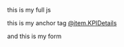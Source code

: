this is my full js 

<script>

    document.addEventListener("DOMContentLoaded", function () {
        var newButton = document.getElementById("newButton");
        var KPIMaster = document.getElementById("form");
        var refNoLinks = document.querySelectorAll(".refNoLink");
        var deleteButton = document.getElementById("deleteButton");
        var submitButton = document.getElementById("submitButton");
        var actionTypeInput = document.getElementById("actionType");

        if (newButton) {
            newButton.addEventListener("click", function () {
                KPIMaster.style.display = "block";
                document.getElementById("KPICode").value = "";
                document.getElementById("KPILevel").value = "";
                document.getElementById("Company").value = "";            
                document.getElementById("Division").value = "";            
                document.getElementById("Department").value = "";            
                document.getElementById("Section").value = "";            
                document.getElementById("PerspectiveID").value = "";            
                document.getElementById("UnitID").value = "";            
                document.getElementById("KPIDefination").value = "";            
                document.getElementById("KPIDetails").value = "";            
                document.getElementById("PeriodicityID").value = "";            
                document.getElementById("GoodPerformance").value = "";            
                document.getElementById("NoofDecimal").value = "";                   
                document.getElementById("TypeofKPIID").value = "";
                deleteButton.style.display = "none";
            });
        }

        refNoLinks.forEach(link => {
            link.addEventListener("click", function (event) {
                event.preventDefault();
                KPIMaster.style.display = "block";

                document.getElementById("KPICode").value = this.getAttribute("data-KPICode");
                document.getElementById("KPILevel").value = this.getAttribute("data-KPILevel");
                document.getElementById("Company").value = this.getAttribute("data-Company");
                document.getElementById("Division").value = this.getAttribute("data-Division");
                document.getElementById("Department").value = this.getAttribute("data-Department");
                document.getElementById("Section").value = this.getAttribute("data-Section");
                document.getElementById("PerspectiveID").value = this.getAttribute("data-Perspectives");
                document.getElementById("UnitID").value = this.getAttribute("data-UnitID");
                document.getElementById("KPIDefination").value = this.getAttribute("data-KPIDefination");
                document.getElementById("KPIDetails").value = this.getAttribute("data-KPIDetails");
                document.getElementById("PeriodicityID").value = this.getAttribute("data-Periodicity");
                document.getElementById("GoodPerformance").value = this.getAttribute("data-GoodPerformance");
                document.getElementById("NoofDecimal").value = this.getAttribute("data-NoofDecimal");
                document.getElementById("TypeofKPIID").value = this.getAttribute("data-TypeofKPIID");
                document.getElementById("KPIID").value = this.getAttribute("data-id");

                if (deleteButton) {
                    deleteButton.style.display = "inline-block";
                }
            });
        });

        submitButton.addEventListener("click", function () {
            actionTypeInput.value = "save";  
        });

        if (deleteButton) {
    deleteButton.addEventListener("click", function () {
        Swal.fire({
            title: 'Are you sure?',
            text: "Do you really want to delete this Unit?",
            icon: 'warning',
            showCancelButton: true,
            confirmButtonColor: '#3085d6',
            cancelButtonColor: '#d33',
            confirmButtonText: 'Yes, delete it!',
            cancelButtonText: 'Cancel'
        }).then((result) => {
            if (result.isConfirmed) {
                actionTypeInput.value = "delete";  
                document.getElementById("form").submit();  
            }
        });
    });
}

    });




</script>

this is my anchor tag 
<a href="#" 
   class="refNoLink"
   data-id="@item.ID"
   data-KPIDetails="@item.KPIDetails"
   data-KPILevel="@item.KPILevel"
   data-Perspectives="@item.Perspectives"
   data-UnitCode="@item.UnitCode"
   data-PeriodicityName="@item.PeriodicityName"
   data-Division="@item.Division"
   data-Department="@item.Department"
   data-GoodPerformance="@item.Name"
   data-KPICode="@item.KPICode"
data-KPIDefination="@item.KPIDefination"
data-NoofDecimal="@item.NoofDecimal">
   @item.KPIDetails
</a>


and this is my form 
    <form asp-action="CreateKPI" asp-controller="TPR" id="form" method="post" style="display:none;">
        <div class="card card-custom mt-4">
            <div class="card-header-custom">Creation of New KPI</div>
            <div class="card-body">
                <div class="row g-3">
                    <input type="hidden" asp-for="ID" id="KPIID" />
                    <input type="hidden" id="actionType" name="actionType" />

                    <div class="col-md-1">
                        <label for="KPICode" class="control-label">KPI Code</label>
                        </div>

                    <div class="col-md-3">
                        
                        <input asp-for="KPICode" class="form-control form-control-sm" id="KPICode" autocomplete="off">
                    </div>

                     <div class="col-md-1">
                        <label for="KPILevel" class="control-label">KPI Level</label>
                        </div>

                    <div class="col-md-3">
                       
                        <select asp-for="KPILevel" class="form-control form-control-sm custom-select" id="KPILevel">
                            <option></option>
                            <option value="L1">L1</option>
                            <option value="L2">L2</option>
                            <option value="L3">L3</option>
                            <option value="L4">L4</option>
                        </select>
                    </div>

                     <div class="col-md-1">
                       <label for="Company" class="control-label">Company</label>
                        </div>
                     <div class="col-md-3">
                        <select asp-for="Company" class="form-control form-control-sm custom-select" id="Company">
                            <option></option>
                            <option value="TATA STEEL UTILITIES AND INFRASTRUCTURE SERVICES LIMITED">Tata Steel Utility  & Infrastructure Services Ltd.</option>  
                        </select>
                    </div>

                    
                </div>
               <div class="row g-3 mt-1">

  
    <div class="col-md-1">
        <label for="Division" class="control-label">Division</label>
    </div>
    <div class="col-md-3">
        <div class="dropdown">
            <input class="dropdown-toggle form-control form-control-sm custom-select" type="button"
                   id="divisionDropdown" data-bs-toggle="dropdown" aria-expanded="false"/>
            <ul class="dropdown-menu w-100" aria-labelledby="divisionDropdown" id="divisionList">
                @foreach (var item in ViewBag.DivisionDropdown as List<Division>)
                {
                    <li style="margin-left:5%;">
                        <div class="form-check">
                            <input type="checkbox" class="form-check-input division-checkbox"
                                   value="@item.ema_exec_head_desc" id="div_@item.ema_exec_head_desc" />
                            <label class="form-check-label" for="div_@item.ema_exec_head_desc">
                                @item.ema_exec_head_desc
                            </label>
                        </div>
                    </li>
                }
            </ul>
        </div>
        <input type="hidden" id="Division" name="Division" />
    </div>

    <div class="col-md-1">
        <label for="Department" class="control-label">Department</label>
    </div>
    <div class="col-md-3">
        <div class="dropdown">
            <input class="dropdown-toggle form-control form-control-sm custom-select" type="button"
                   id="departmentDropdown" data-bs-toggle="dropdown" aria-expanded="false"/>
            <ul class="dropdown-menu w-100" aria-labelledby="departmentDropdown" id="departmentList"></ul>
        </div>
        <input type="hidden" id="Department" name="Department" />
    </div>

 
    <div class="col-md-1">
        <label for="Section" class="control-label">Section</label>
    </div>
    <div class="col-md-3">
        <div class="dropdown">
            <input class="dropdown-toggle form-control form-control-sm custom-select" type="button"
                   id="sectionDropdown" data-bs-toggle="dropdown" aria-expanded="false" />
            <ul class="dropdown-menu w-100" aria-labelledby="sectionDropdown" id="sectionList"></ul>
        </div>
        <input type="hidden" id="Section" name="Section" />
    </div>

</div>

                    <div class="row g-3 mt-1">
                         <div class="col-md-1">

                        <label for="PerspectiveID" class="control-label">Area</label>

                        </div>
                         <div class="col-md-3">
                        <select asp-for="PerspectiveID" class="form-control form-control-sm custom-select" name="PerspectiveID">
						<option value=""></option>
						@foreach (var item in AreaDropdown)
						{
							<option value="@item.ID">@item.Perspectives</option>
						}
						
						</select>
                        </div>

                        <div class="col-md-1">

                        <label for="TypeofKPIID" class="control-label">Type of KPI</label>

                        </div>

                         <div class="col-md-3">
                        <select asp-for="TypeofKPIID" class="form-control form-control-sm custom-select" name="TypeofKPIID">
						<option value=""></option>
						@foreach (var item in KPIDropdown)
						{
							<option value="@item.ID">@item.TypeofKPI</option>
						}
						
						</select>
                        </div>

                         <div class="col-md-1">

                        <label for="UnitID" class="control-label">Unit</label>

                        </div>

                         <div class="col-md-3">
                        <select asp-for="UnitID" class="form-control form-control-sm custom-select" name="UnitID">
						<option value=""></option>
						@foreach (var item in UnitDropdown)
						{
							<option value="@item.ID">@item.UnitCode</option>
						}
						
						</select>
                        </div>
                        </div>

                         <div class="row g-3 mt-1">
                         <div class="col-md-1">

                        <label for="KPIDefination" class="control-label">Defination</label>

                        </div>
                         <div class="col-md-3">
                        <textarea asp-for="KPIDefination" class="form-control form-control-sm" autocomplete="off" id="KPIDefination" name="KPIDefination" style="height:50%;"></textarea>
                        </div>

                        <div class="col-md-1">

                        <label for="KPIDetails" class="control-label">KPI</label>

                        </div>
                         <div class="col-md-3">
                        <textarea asp-for="KPIDetails" class="form-control form-control-sm" autocomplete="off" id="KPIDetails" name="KPIDetails" style="height:50%;"></textarea>
                        </div>

                         <div class="col-md-1">
                        <label for="PeriodicityID" class="control-label">Reporting Periodicity</label>

                        </div>

                         <div class="col-md-3">

                        <select asp-for="PeriodicityID" class="form-control form-control-sm custom-select" name="PeriodicityID">
						<option value=""></option>
						@foreach (var item in PeriodicityDropdown)
						{
							<option value="@item.ID">@item.PeriodicityCode</option>
						}
						
						</select>
                        
                        </div>
                        </div>

                         <div class="row g-3">
                             <div class="col-md-1">
                       <label for="GoodPerformance" class="control-label">Good Performance</label>
                        </div>
                     <div class="col-md-3">
                       <select asp-for="GoodPerformance" class="form-control form-control-sm custom-select" name="GoodPerformance">
						<option value=""></option>
						@foreach (var item in perforamnceDropdown)
						{
							<option value="@item.ID">@item.Name</option>
						}
						
						</select>
                    </div>

                    <div class="col-md-1">
                        <label for="NoofDecimal" class="control-label">No of Decimal</label>
                        </div>

                    <div class="col-md-3">
                        
                        <input asp-for="NoofDecimal" class="form-control form-control-sm" id="NoofDecimal" autocomplete="off">
                    </div>
                             </div>

                <div class="text-center mt-4">
                    @if (ViewBag.CanModify == true || ViewBag.CanWrite == true)
                    {
                        <button class="btn btn-primary me-2 px-4" id="submitButton" type="submit">Submit</button>
                    }
                    @if (ViewBag.CanDelete == true)
                    {
                        <button class="btn btn-danger px-4" id="deleteButton" style="display:none;">Delete</button>
                    }
                </div>
            </div>
        </div>
    </form>


I want that when user cliks on refNoLink class it opens the form and populate the data to all textboxes and dropdowns 
